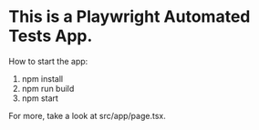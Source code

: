 # This is a Playwright Automated Tests App.

How to start the app:
1. npm install
2. npm run build
3. npm start

For more, take a look at src/app/page.tsx.
